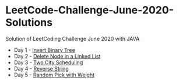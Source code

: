 # LeetCode-Challenge-June-2020-Solutions
Solution of LeetCoding Challenge June 2020 with JAVA
* Day 1 - [Invert Binary Tree](https://github.com/WangYuw/LeetCode-Challenge-June-2020-Solutions/blob/master/Day-01-Invert-Binary-Tree/Solution.java)
* Day 2 - [Delete Node in a Linked List](https://github.com/WangYuw/LeetCode-Challenge-June-2020-Solutions/blob/master/Day-02-Delete-Node-in-a-Linked-List/Solution.java)
* Day 3 - [Two City Scheduling](https://github.com/WangYuw/LeetCode-Challenge-June-2020-Solutions/blob/master/Day-03-Two-City-Scheduling/Solution.java)
* Day 4 - [Reverse String](https://github.com/WangYuw/LeetCode-Challenge-June-2020-Solutions/blob/master/Day-04-Reverse-String/Solution.java)
* Day 5 - [Random Pick with Weight](https://github.com/WangYuw/LeetCode-Challenge-June-2020-Solutions/blob/master/Day-05-Random-Pick-with-Weight/Solution.java)
